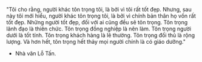 "Tôi cho rằng, người khác tôn trọng tôi, là bởi vì tôi rất tốt đẹp. Nhưng, sau này tôi mới hiểu, người khác tôn trọng tôi, là bởi vì chính bản thân họ vốn rất tốt đẹp. Những người tốt đẹp, đối với ai cũng đều sẽ tôn trọng. Tôn trọng lãnh đạo là thiên chức. Tôn trọng đồng nghiệp là nên làm. Tôn trọng người dưới là tốt tính. Tôn trọng khách hàng là lẽ thường. Tôn trọng đối thủ là rộng lượng. Và hơn hết, tôn trọng hết thảy mọi người chính là có giáo dưỡng."

- Nhà văn Lỗ Tấn.
